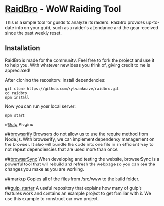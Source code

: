 # [RaidBro](http://raidbro.com) - WoW Raiding Tool

This is a simple tool for guilds to analyze its raiders.  RaidBro provides up-to-date info on your guild, such as a raider's attendance and the gear received since the past weekly reset.


## Installation

RaidBro is made for the community. Feel free to fork the project and use it to help you.  With whatever new ideas you think of, giving credit to me is appreciated!

After cloning the repository, install dependencies:
```
git clone https://github.com/sylvanknave/raidbro.git
cd raidbro
npm install
```

Now you can run your local server:
```
npm start
```

#[Gulp](https://github.com/gulpjs/gulp) Plugins


##[browserify](https://github.com/substack/node-browserify)
Browsers do not allow us to use the require method from Node.js. With browserify, we can implement dependency management on the browser. It also will bundle the code into one file in an efficient way to not repeat dependiencies that are used more than once.

##[browserSync](http://www.browsersync.io/)
When developing and testing the website, browserSync is a powerful tool that will rebuild and refresh the webpage so you can see the changes you make as you are working.

##markup
Copies all of the files from /src/www to the build folder.

##[gulp_starter](https://github.com/greypants/gulp-starter)
A useful repository that explains how many of gulp's features work and contains an example project to get familiar with it. We use this example to construct our own project.
